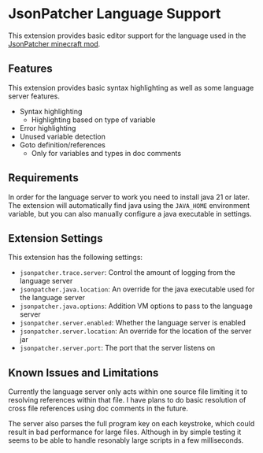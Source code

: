 # JsonPatcher Language Support

This extension provides basic editor support for the language used in the [JsonPatcher minecraft mod](https://modrinth.com/mod/jsonpatcher).

## Features

This extension provides basic syntax highlighting as well as some language server features.

- Syntax highlighting
  - Highlighting based on type of variable
- Error highlighting
- Unused variable detection
- Goto definition/references
  - Only for variables and types in doc comments

## Requirements

In order for the language server to work you need to install java 21 or later. The extension will automatically find java using the `JAVA_HOME` environment variable, but you can also manually configure a java executable in settings.

## Extension Settings

This extension has the following settings:

- `jsonpatcher.trace.server`: Control the amount of logging from the language server
- `jsonpatcher.java.location`: An override for the java executable used for the language server
- `jsonpatcher.java.options`: Addition VM options to pass to the language server
- `jsonpatcher.server.enabled`: Whether the language server is enabled
- `jsonpatcher.server.location`: An override for the location of the server jar
- `jsonpatcher.server.port`: The port that the server listens on

## Known Issues and Limitations

Currently the language server only acts within one source file limiting it to resolving references within that file. I have plans to do basic resolution of cross file references using doc comments in the future.

The server also parses the full program key on each keystroke, which could result in bad performance for large files. Although in by simple testing it seems to be able to handle resonably large scripts in a few milliseconds.
